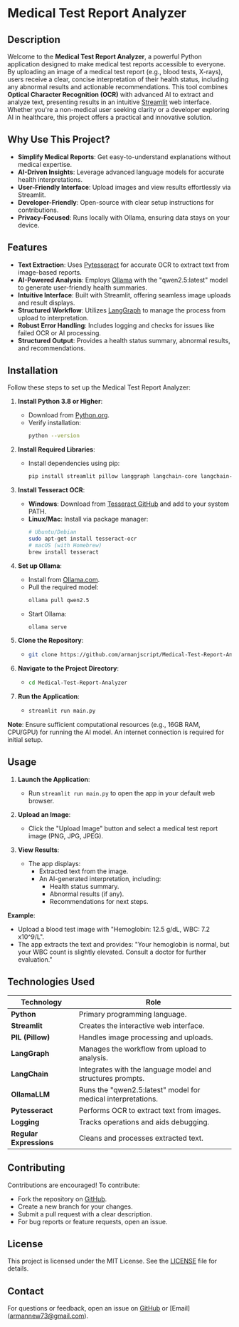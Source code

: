 # Medical Test Report Analyzer

## Description

Welcome to the **Medical Test Report Analyzer**, a powerful Python application designed to make medical test reports accessible to everyone. By uploading an image of a medical test report (e.g., blood tests, X-rays), users receive a clear, concise interpretation of their health status, including any abnormal results and actionable recommendations. This tool combines **Optical Character Recognition (OCR)** with advanced AI to extract and analyze text, presenting results in an intuitive [Streamlit](https://streamlit.io/) web interface. Whether you're a non-medical user seeking clarity or a developer exploring AI in healthcare, this project offers a practical and innovative solution.

## Why Use This Project?

- **Simplify Medical Reports**: Get easy-to-understand explanations without medical expertise.
- **AI-Driven Insights**: Leverage advanced language models for accurate health interpretations.
- **User-Friendly Interface**: Upload images and view results effortlessly via Streamlit.
- **Developer-Friendly**: Open-source with clear setup instructions for contributions.
- **Privacy-Focused**: Runs locally with Ollama, ensuring data stays on your device.

## Features

- **Text Extraction**: Uses [Pytesseract](https://github.com/tesseract-ocr/tesseract) for accurate OCR to extract text from image-based reports.
- **AI-Powered Analysis**: Employs [Ollama](https://ollama.com/) with the "qwen2.5:latest" model to generate user-friendly health summaries.
- **Intuitive Interface**: Built with Streamlit, offering seamless image uploads and result displays.
- **Structured Workflow**: Utilizes [LangGraph](https://langchain-ai.github.io/langgraph/) to manage the process from upload to interpretation.
- **Robust Error Handling**: Includes logging and checks for issues like failed OCR or AI processing.
- **Structured Output**: Provides a health status summary, abnormal results, and recommendations.

## Installation

Follow these steps to set up the Medical Test Report Analyzer:

1. **Install Python 3.8 or Higher**:
   - Download from [Python.org](https://www.python.org/downloads/).
   - Verify installation:
     ```bash
     python --version
     ```

2. **Install Required Libraries**:
   - Install dependencies using pip:
     ```bash
     pip install streamlit pillow langgraph langchain-core langchain-ollama pytesseract
     ```

3. **Install Tesseract OCR**:
   - **Windows**: Download from [Tesseract GitHub](https://github.com/UB-Mannheim/tesseract/wiki) and add to your system PATH.
   - **Linux/Mac**: Install via package manager:
     ```bash
     # Ubuntu/Debian
     sudo apt-get install tesseract-ocr
     # macOS (with Homebrew)
     brew install tesseract
     ```

4. **Set up Ollama**:
   - Install from [Ollama.com](https://ollama.com/).
   - Pull the required model:
     ```bash
     ollama pull qwen2.5
     ```
   - Start Ollama:
     ```bash
     ollama serve
     ```

5. **Clone the Repository**:
   - ```bash
     git clone https://github.com/armanjscript/Medical-Test-Report-Analyzer.git
     ```

6. **Navigate to the Project Directory**:
   - ```bash
     cd Medical-Test-Report-Analyzer
     ```

7. **Run the Application**:
   - ```bash
     streamlit run main.py
     ```

**Note**: Ensure sufficient computational resources (e.g., 16GB RAM, CPU/GPU) for running the AI model. An internet connection is required for initial setup.

## Usage

1. **Launch the Application**:
   - Run `streamlit run main.py` to open the app in your default web browser.

2. **Upload an Image**:
   - Click the "Upload Image" button and select a medical test report image (PNG, JPG, JPEG).

3. **View Results**:
   - The app displays:
     - Extracted text from the image.
     - An AI-generated interpretation, including:
       - Health status summary.
       - Abnormal results (if any).
       - Recommendations for next steps.

**Example**:
- Upload a blood test image with "Hemoglobin: 12.5 g/dL, WBC: 7.2 x10^9/L".
- The app extracts the text and provides: "Your hemoglobin is normal, but your WBC count is slightly elevated. Consult a doctor for further evaluation."

## Technologies Used

| Technology       | Role                                                                 |
|------------------|----------------------------------------------------------------------|
| **Python**       | Primary programming language.                                        |
| **Streamlit**    | Creates the interactive web interface.                               |
| **PIL (Pillow)** | Handles image processing and uploads.                                |
| **LangGraph**    | Manages the workflow from upload to analysis.                         |
| **LangChain**    | Integrates with the language model and structures prompts.            |
| **OllamaLLM**    | Runs the "qwen2.5:latest" model for medical interpretations.          |
| **Pytesseract**  | Performs OCR to extract text from images.                             |
| **Logging**      | Tracks operations and aids debugging.                                |
| **Regular Expressions** | Cleans and processes extracted text.                           |

## Contributing

Contributions are encouraged! To contribute:
- Fork the repository on [GitHub](https://github.com).
- Create a new branch for your changes.
- Submit a pull request with a clear description.
- For bug reports or feature requests, open an issue.

## License

This project is licensed under the MIT License. See the [LICENSE](LICENSE) file for details.

## Contact

For questions or feedback, open an issue on [GitHub](https://github.com/armanjscript) or [Email] (armannew73@gmail.com).